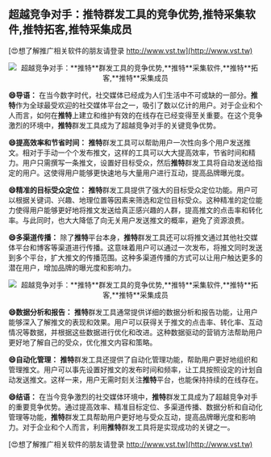 ## **超越竞争对手：**推特**群发工具的竞争优势,**推特**采集软件,**推特**拓客,**推特**采集成员**

[😍想了解推广相关软件的朋友请登录 http://www.vst.tw](http://www.vst.tw)

 <center><img src="https://vst.tw/MP4/tuiguang/png/7.png" alt="超越竞争对手：**推特**群发工具的竞争优势,**推特**采集软件,**推特**拓客,**推特**采集成员"></center>

**😄导语：**
在当今数字时代，社交媒体已经成为人们生活中不可或缺的一部分。**推特**作为全球最受欢迎的社交媒体平台之一，吸引了数以亿计的用户。对于企业和个人而言，如何在**推特**上建立和维护有效的在线存在已经变得至关重要。在这个竞争激烈的环境中，**推特**群发工具成为了超越竞争对手的关键竞争优势。

**😄提高效率和节省时间：**
**推特**群发工具可以帮助用户一次性向多个用户发送推文。相对于手动一个个发布推文，这样的工具可以大大提高效率，节省时间和精力。用户只需撰写一条推文，设置好目标受众，然后**推特**群发工具将自动发送给指定的用户。这使得用户能够更快速地与大量用户进行互动，提高品牌曝光度。

**😄精准的目标受众定位：**
**推特**群发工具提供了强大的目标受众定位功能。用户可以根据关键词、兴趣、地理位置等因素来筛选和定位目标受众。这种精准的定位能力使得用户能够更好地将推文发送给真正感兴趣的人群，提高推文的点击率和转化率。与此同时，也大大降低了向无关用户发送推文的概率，避免了资源浪费。

**😄多渠道传播：**
除了**推特**平台本身，**推特**群发工具还可以将推文通过其他社交媒体平台和博客等渠道进行传播。这意味着用户可以通过一次发布，将推文同时发送到多个平台，扩大推文的传播范围。这种多渠道传播的方式可以让用户触达更多的潜在用户，增加品牌的曝光度和影响力。

 <center><img src="https://vst.tw/MP4/tuiguang/png/8.png" alt="超越竞争对手：**推特**群发工具的竞争优势,**推特**采集软件,**推特**拓客,**推特**采集成员"></center>

**😄数据分析和报告：**
**推特**群发工具通常提供详细的数据分析和报告功能，让用户能够深入了解推文的表现和效果。用户可以获得关于推文的点击率、转化率、互动情况等数据，并根据这些数据进行优化和改进。这种数据驱动的营销方法帮助用户更好地了解自己的受众，优化推文内容和策略。

**😄自动化管理：**
**推特**群发工具还提供了自动化管理功能，帮助用户更好地组织和管理推文。用户可以事先设置好推文的发布时间和频率，让工具按照设定的计划自动发送推文。这样一来，用户无需时刻关注**推特**平台，也能保持持续的在线存在。

**😄结语：**
在当今竞争激烈的社交媒体环境中，**推特**群发工具成为了超越竞争对手的重要竞争优势。通过提高效率、精准目标定位、多渠道传播、数据分析和自动化管理等功能，**推特**群发工具帮助用户更好地与受众互动，提高品牌曝光度和影响力。对于企业和个人而言，利用**推特**群发工具将是实现成功的关键之一。

[😍想了解推广相关软件的朋友请登录 http://www.vst.tw](http://www.vst.tw)



